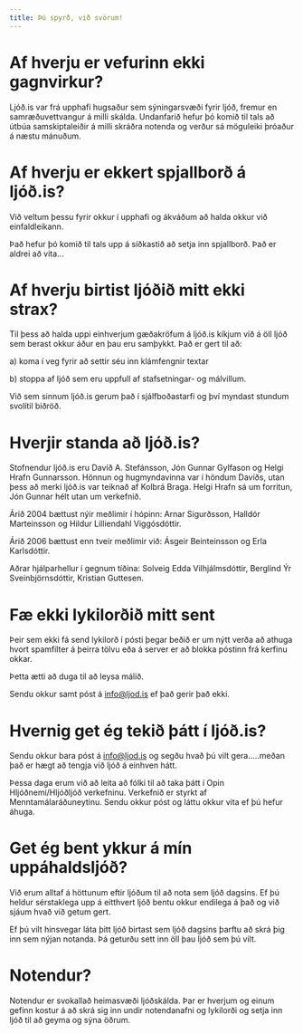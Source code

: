 ```yaml
---
title: Þú spyrð, við svörum!
---
```

# Af hverju er vefurinn ekki gagnvirkur?

Ljóð.is var frá upphafi hugsaður sem sýningarsvæði fyrir ljóð, fremur en samræðuvettvangur á milli skálda. Undanfarið hefur þó komið til tals að útbúa samskiptaleiðir á milli skráðra notenda og verður sá möguleiki þróaður á næstu mánuðum.

# Af hverju er ekkert spjallborð á ljóð.is?

Við veltum þessu fyrir okkur í upphafi og ákváðum að halda okkur við einfaldleikann.

Það hefur þó komið til tals upp á síðkastið að setja inn spjallborð. Það er aldrei að vita...

# Af hverju birtist ljóðið mitt ekki strax?

Til þess að halda uppi einhverjum gæðakröfum á ljóð.is kíkjum við á öll ljóð sem berast okkur áður en þau eru samþykkt. Það er gert til að:

a) koma í veg fyrir að settir séu inn klámfengnir textar

b) stoppa af ljóð sem eru uppfull af stafsetningar- og málvillum.

Við sem sinnum ljóð.is gerum það í sjálfboðastarfi og því myndast stundum svolítil biðröð.

# Hverjir standa að ljóð.is?

Stofnendur ljóð.is eru Davíð A. Stefánsson, Jón Gunnar Gylfason og Helgi Hrafn Gunnarsson. Hönnun og hugmyndavinna var í höndum Davíðs, utan þess að merki ljóð.is var teiknað af Kolbrá Braga. Helgi Hrafn sá um forritun, Jón Gunnar hélt utan um verkefnið.

Árið 2004 bættust nýir meðlimir í hópinn: Arnar Sigurðsson, Halldór Marteinsson og Hildur Lilliendahl Viggósdóttir.

Árið 2006 bættust enn tveir meðlimir við: Ásgeir Beinteinsson og Erla Karlsdóttir.

Aðrar hjálparhellur í gegnum tíðina: Solveig Edda Vilhjálmsdóttir, Berglind Ýr Sveinbjörnsdóttir, Kristian Guttesen.

# Fæ ekki lykilorðið mitt sent

Þeir sem ekki fá send lykilorð í pósti þegar beðið er um nýtt verða að athuga hvort spamfilter á þeirra tölvu eða á server er að blokka póstinn frá kerfinu okkar.

Þetta ætti að duga til að leysa málið.

Sendu okkur samt póst á info@ljod.is ef það gerir það ekki.

# Hvernig get ég tekið þátt í ljóð.is?

Sendu okkur bara póst á info@ljod.is og segðu hvað þú vilt gera.....meðan það er hægt að tengja við ljóð á einhven hátt.

Þessa daga erum við að leita að fólki til að taka þátt í Opin Hljóðnemi/Hljóðljóð verkefninu. Verkefnið er styrkt af Menntamálaráðuneytinu. Sendu okkur póst og láttu okkur vita ef þú hefur áhuga.

# Get ég bent ykkur á mín uppáhaldsljóð?

Við erum alltaf á höttunum eftir ljóðum til að nota sem ljóð dagsins. Ef þú heldur sérstaklega upp á eitthvert ljóð bentu okkur endilega á það og við sjáum hvað við getum gert.

Ef þú vilt hinsvegar láta þitt ljóð birtast sem ljóð dagsins þarftu að skrá þig inn sem nýjan notanda. Þá geturðu sett inn öll þau ljóð sem þú vilt.

# Notendur?

Notendur er svokallað heimasvæði ljóðskálda. Þar er hverjum og einum gefinn kostur á að skrá sig inn undir notendanafni og lykilorði og setja inn ljóð til að geyma og sýna öðrum.
